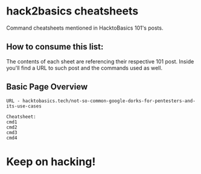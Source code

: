 # hack2basics cheatsheets
Command cheatsheets mentioned in HacktoBasics 101's posts.

## How to consume this list:
The contents of each sheet are referencing their respective 101 post. Inside you'll find a URL to such post and the commands used as well.

## Basic Page Overview

```
URL - hacktobasics.tech/not-so-common-google-dorks-for-pentesters-and-its-use-cases

Cheatsheet:
cmd1 
cmd2
cmd3
cmd4
```

# Keep on hacking!
